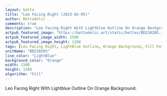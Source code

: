 ```yaml
---
layout: betta
title: "Leo Facing Right (2023-02-05)"
author: Bettadelic
comments: true
description: "Leo Facing Right With Lightblue Outline On Orange Background."
actpub_featured_image: "https://bettadelic.art/static/bettas/BD230205.jpg"
actpub_featured_image_width: 1500
actpub_featured_image_height: 1288
tags: [Leo Facing Right, LightBlue Outline, Orange Background, Fill Pattern, February 2023]
unitName: "BD230205"
line_color: "LightBlue"
background_color: "Orange"
width: 1500
height: 1288
algorithm: "Fill"
---
```


Leo Facing Right With Lightblue Outline On Orange Background.
